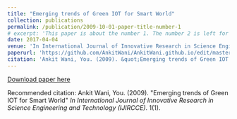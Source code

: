 ```yaml
---
title: "Emerging trends of Green IOT for Smart World"
collection: publications
permalink: /publication/2009-10-01-paper-title-number-1
# excerpt: 'This paper is about the number 1. The number 2 is left for future work.'
date: 2017-04-04
venue: 'In International Journal of Innovative Research in Science Engineering and Technology (IJIRCCE)'
paperurl: 'https://github.com/AnkitWani/AnkitWani.github.io/edit/master/files/Emerging%20Trends%20of%20Green%20IoT%20for%20Smart%20World.pdf'
citation: 'Ankit Wani, You. (2009). &quot;Emerging trends of Green IOT for Smart World.&quot; <i>In International Journal of Innovative Research in Science Engineering and Technology (IJIRCCE)</i>. 1(1).'
---
```

[Download paper here](https://github.com/AnkitWani/AnkitWani.github.io/edit/master/files/Emerging%20Trends%20of%20Green%20IoT%20for%20Smart%20World.pdf)

Recommended citation: Ankit Wani, You. (2009). "Emerging trends of Green IOT for Smart World" <i>In International Journal of Innovative Research in Science Engineering and Technology (IJIRCCE)</i>. 1(1).
